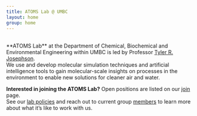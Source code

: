 ```yaml
---
title: ATOMS Lab @ UMBC
layout: home
group: home
---
```

<br>
**ATOMS Lab** at the Department of Chemical, Biochemical and Environmental Engineering within UMBC is led by Professor <a target="_blank" href="https://cbee.umbc.edu/josephson/">Tyler R. Josephson</a>. <br>
We use and develop molecular simulation techniques and artificial intelligence tools to gain molecular-scale insights on processes in the environment to enable new solutions for cleaner air and water.

**Interested in joining the ATOMS Lab?**
Open positions are listed on our <a target="_blank" href="{{ site.url }}/join"> join</a> page. <br>
See our <a target="_blank" href="/static/docs/ATOMS_Lab_Policies.pdf">lab policies</a> and 
reach out to current group <a target="_blank" href="{{ site.url }}/members"> members</a> to learn more about what it’s like to work with us.


